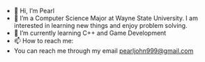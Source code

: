 - 👋 Hi, I’m Pearl
- 👀 I’m a Computer Science Major at Wayne State University. I am interested in learning new things and enjoy problem solving. 
- 🌱 I’m currently learning C++ and Game Development 
- 📫 How to reach me: 
- You can reach me through my email pearljohn999@gmail.com

<!---
pjstars/pjstars is a ✨ special ✨ repository because its `README.md` (this file) appears on your GitHub profile.
You can click the Preview link to take a look at your changes.
--->


